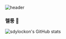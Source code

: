 ![header](https://capsule-render.vercel.app/api?type=waving)
### 헬룽 👋


![sdylockon's GitHub stats](https://github-readme-stats.vercel.app/api?username=sdylockon&theme=react)

<!--
**sdylockon/sdylockon** is a ✨ _special_ ✨ repository because its `README.md` (this file) appears on your GitHub profile.

Here are some ideas to get you started:

- 🔭 I’m currently working on ...
- 🌱 I’m currently learning ...
- 👯 I’m looking to collaborate on ...
- 🤔 I’m looking for help with ...
- 💬 Ask me about ...
- 📫 How to reach me: ...
- 😄 Pronouns: ...
- ⚡ Fun fact: ...
-->

